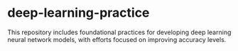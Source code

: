 # deep-learning-practice

This repository includes foundational practices for developing deep learning neural network models, with efforts focused on improving accuracy levels.
